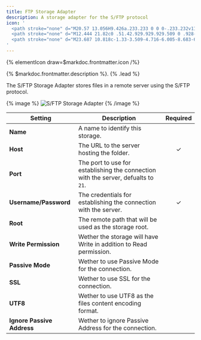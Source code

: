 ```yaml
---
title: FTP Storage Adapter
description: A storage adapter for the S/FTP protocol
icon: '
  <path stroke="none" d="M20.57 13.056H9.426a.233.233 0 0 0-.233.232v11.666c0 .128.105.233.233.233H20.57a.233.233 0 0 0 .232-.233V13.288a.233.233 0 0 0-.232-.232Zm-9.52 1.857h7.895v3.395h-7.894v-3.395Zm7.895 8.416h-7.894v-3.395h7.894v3.395Z"/>
  <path stroke="none" d="M12.444 21.82c0 .51.42.929.929.929.509 0 .928-.42.928-.929 0-.51-.42-.929-.928-.929-.51 0-.929.42-.929.93Zm0-5.166c0 .51.42.929.929.929.509 0 .928-.42.928-.929 0-.51-.42-.929-.928-.929-.51 0-.929.42-.929.929Z"/>
  <path stroke="none" d="M23.687 10.818c-1.33-3.509-4.716-6.005-8.683-6.005-3.968 0-7.355 2.493-8.684 6.002a5.816 5.816 0 0 0-4.324 5.653c.017 3.03 2.368 5.494 5.329 5.758a.232.232 0 0 0 .252-.232v-1.752a.232.232 0 0 0-.203-.23 3.618 3.618 0 0 1-2.093-1.001 3.577 3.577 0 0 1-1.08-2.571c0-.813.265-1.58.76-2.218a3.615 3.615 0 0 1 1.92-1.268l1.1-.29.403-1.066a7.13 7.13 0 0 1 2.557-3.294 7.028 7.028 0 0 1 4.063-1.282c1.465 0 2.87.444 4.063 1.286a7.07 7.07 0 0 1 1.52 1.45c.439.56.787 1.182 1.037 1.843l.4 1.063 1.097.29a3.604 3.604 0 0 1 2.673 3.483c0 .975-.383 1.889-1.08 2.57a3.612 3.612 0 0 1-2.086 1.002.229.229 0 0 0-.2.23v1.755c0 .137.118.244.255.232C25.635 21.96 27.98 19.5 28 16.474a5.815 5.815 0 0 0-4.313-5.656Z"/>
'
---
```


{% elementIcon draw=$markdoc.frontmatter.icon /%}

{% $markdoc.frontmatter.description %}. {% .lead %}

The S/FTP Storage Adapter stores files in a remote server using the S/FTP protocol.

{% image %}
![S/FTP Storage Adapter](/next/assets/ytp/storage/adapter-ftp.webp)
{% /image %}

| Setting | Description | Required |
| ------- | ----------- | :------: |
| **Name** | A name to identify this storage. |
| **Host** | The URL to the server hosting the folder. | &#x2713; |
| **Port** | The port to use for establishing the connection with the server, defualts to `21`. |
| **Username/Password** | The credentials for establishing the connection with the server. | &#x2713; |
| **Root** | The remote path that will be used as the storage root. |
| **Write Permission** | Wether the storage will have Write in addition to Read permission. |
| **Passive Mode** | Wether to use Passive Mode for the connection. |
| **SSL** | Wether to use SSL for the connection. |
| **UTF8** | Wether to use UTF8 as the files content encoding format. |
| **Ignore Passive Address** | Wether to ignore Passive Address for the connection. |
